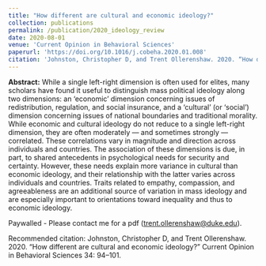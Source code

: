 ```yaml
---
title: "How different are cultural and economic ideology?"
collection: publications
permalink: /publication/2020_ideology_review
date: 2020-08-01
venue: 'Current Opinion in Behavioral Sciences'
paperurl: 'https://doi.org/10.1016/j.cobeha.2020.01.008'
citation: 'Johnston, Christopher D, and Trent Ollerenshaw. 2020. “How different are cultural and economic ideology?” Current Opinion in Behavioral Sciences 34: 94–101.'
---
```

**Abstract:** While a single left-right dimension is often used for elites, many scholars have found it useful to distinguish mass political ideology along two dimensions: an ‘economic’ dimension concerning issues of redistribution, regulation, and social insurance, and a ‘cultural’ (or ‘social’) dimension concerning issues of national boundaries and traditional morality. While economic and cultural ideology do not reduce to a single left-right dimension, they are often moderately — and sometimes strongly — correlated. These correlations vary in magnitude and direction across individuals and countries. The association of these dimensions is due, in part, to shared antecedents in psychological needs for security and certainty. However, these needs explain more variance in cultural than economic ideology, and their relationship with the latter varies across individuals and countries. Traits related to empathy, compassion, and agreeableness are an additional source of variation in mass ideology and are especially important to orientations toward inequality and thus to economic ideology.

Paywalled - Please contact me for a pdf (trent.ollerenshaw@duke.edu). 

Recommended citation: Johnston, Christopher D, and Trent Ollerenshaw. 2020. “How different are cultural and economic ideology?” Current Opinion in Behavioral Sciences 34: 94–101.
